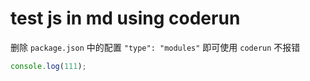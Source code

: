 # test js in md using coderun

删除 `package.json` 中的配置 `"type": "modules"` 即可使用 `coderun` 不报错

```js
console.log(111);
```

